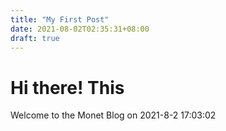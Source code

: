 ```yaml
---
title: "My First Post"
date: 2021-08-02T02:35:31+08:00
draft: true
---
```

# Hi there! This

Welcome to the Monet Blog  on 2021-8-2 17:03:02